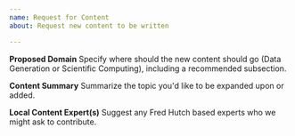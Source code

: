 ```yaml
---
name: Request for Content
about: Request new content to be written

---
```


**Proposed Domain**
Specify where should the new content should go (Data Generation or Scientific Computing), including a recommended subsection.

**Content Summary**
Summarize the topic you'd like to be expanded upon or added.  

**Local Content Expert(s)**
Suggest any Fred Hutch based experts who we might ask to contribute. 
